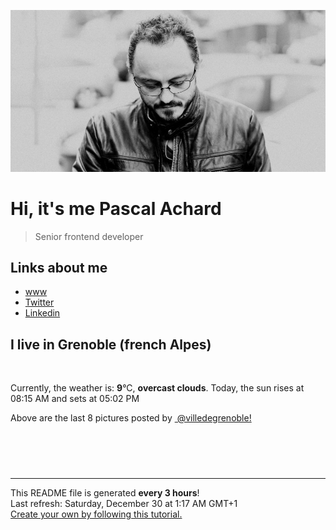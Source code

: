![Pascal Achard](./images/photo-pascal-achard.jpg)
# Hi, it's me Pascal Achard
> Senior frontend developer

## Links about me
- [www](https://www.pascal-achard.com)
- [Twitter](https://twitter.com/botmaster)
- [Linkedin](http://www.linkedin.com/in/pascal-achard)


## I live in Grenoble (french Alpes)
<img src="https://openweathermap.org/img/wn/04n@2x.png" alt="">

Currently, the weather is: **9**°C, **overcast clouds**.
Today, the sun rises at 08:15 AM and sets at 05:02 PM

Above are the last 8 pictures posted by <a href="https://www.instagram.com/villedegrenoble/" target="_blank"><img alt="" src="https://upload.wikimedia.org/wikipedia/commons/thumb/e/e7/Instagram_logo_2016.svg/1024px-Instagram_logo_2016.svg.png" width="20"/> @villedegrenoble!</a>

<p style="display: flex; flex-wrap: wrap; gap: 20px;">
        <img src="https://cdn1.picuki.com/hosted-by-instagram/q/0exhNuNYnjBGZDHIdN5WmL9I2PEvHA5RNucaS7j0nyZiNxIsbHWB58ltwdGn%7C%7CDh6Kwh9HS+LeD5j4IksU19QZFN6NEzaT7SNRDdT7ayeVe7N1jFm8J9gkb03LnYWZ3Ku8ssrXAmYdSodF%7C%7CpPHL%7C%7Clo79UvOa0LGFq8zCXW%7C%7CdEnGZK55f0Z7F9mt9wuuS4jkja45BsLTNZ5momNkgl7NvepDFZEaa+NMB166d1RbMCxMkA%7C%7C6nRlSaHEmw+Jj8uRHagtIj+kOYA2CrtXRoO+G33SYA4DnRGikachSF3t4gj1aSJEbxL3PUakIH2bSAEXG428Fk71pu1ynOdV0Gv+3V2wTnexKmAX9MV8KylBv2MTN%7C%7C4ynLsSJ7rHIN5UmscJerSVHHxcvK1H98fmY4SSq0XhQfspiX7S7734wB4AGgY2jCPCsE=.jpeg" alt="" width="200"/>
        <img src="https://cdn1.picuki.com/hosted-by-instagram/q/0exhNuNYnjBGZDHIdN5WmL9I2PEvHA5RNucaS7j0nyZiNxIsbHWB58ltwdGn%7C%7CDh6Kwh9HS+LeD5i4ogsUF5TZFB5Pk3cSraLSjpV6KibUICq2jJj8JVkkbo2LXUfZHKt8MYuOzjYMTIfQeoEH%7C%7Cb2rvUV%7C%7C%7C%7CLwazQFuDSQNOUtzCVG%7C%7CMm0X51wm8Qf8fTT0FOzv9R3GzNJzWM1eUAmscnbrSgLUbr2NsB%7C%7C9uwlCLECi4kD6ezqlWu2FHlsRGB9KDOertaQz7xFui3rSzow+DyOHqUBN2g9gwWXjjcJ%7C%7C44vp4Oxcohp1KMZmoXmamMMfU1KhjUok5e%7C%7CynSAPSam1x4Ck1%7C%7CyxJGkJtc187CpFtGPTYi85BnTXYXnBqtqbyMDFaj1RUzfN+S6SsR0rK9WTaxJkVGwrVDoLJbRikpXQgpEgAuYBZYtEaSZwKn3.jpeg" alt="" width="200"/>
        <img src="https://cdn1.picuki.com/hosted-by-instagram/q/0exhNuNYnjBGZDHIdN5WmL9I2PEvHA5RNucaS7j0nyZiNxIsbHWB58ltwdev%7C%7CDlyKw1oASyLeD5j5IkoUFtVZFRzP03eSreBRTpV56SeV4Ch0zZl8JNjl703KH0ebXat8sEqOzjYMTIfQeoEH%7C%7Cbx7a8Koru5A2MGo1zRMrBC0GAG4fy3UPI7mslm3ayEv0Pxto0%7C%7CNylL9XkgKQcuptPR+XdYEvL+M4Byp6JzSPkCj9ND1OHtpCa5BTB7Kz04KD6chYTJnLNRtA7FUSMt%7C%7CXGuF4gDEF5Gsnmw8RM1v9EPo6CTEohm+N8ZkIGRT2UFAjsm8lJhmMntxxzsbkGcxxAGy0LBwbCBRfIIqaHAJ9yuBdPm4mzzZoKMHZZVR3QnUtXaQ3TfEMGxQcdcy90aRasdgn%7C%7Cjtjmzd4%7C%7Cn1RcsVmxOhzLY.jpeg" alt="" width="200"/>
        <img src="https://cdn1.picuki.com/hosted-by-instagram/q/0exhNuNYnjBGZDHIdN5WmL9I2PEvHA5RNecaS7j0nyZiNxIsbHWB58ltwdev%7C%7CDlyKw1oASyLeD5i7YsrUF1ZZFRzP03fQLeNTjdR7aqYVYCr0zJn%7C%7CZBllbw8JXIXYXeq88MrOzjYMTIfQeoEH%7C%7Cbx7a8Koru5A2MGo1zRMrBC0GAG4fy3UPI7mslm3ayEv0Pxto0%7C%7CNylL9XkgKQcuptPR+XdbEvL+M4Byp6JzSPkCj9ND1OHtpCa5BTB7Kzc4KD6chYTJnLMMnCL5LAQb2F6uRIgDEFsJkG+L8RM1v9EPo6CTEohm+N8ZkIGRT2UFAjsm8lJhmMntxxzsbkSD82oB23LRwJTpatANqqPZJsGIUfbLwAnjQraHMKNjCktXFOjGYXf6NvyXQcdcy90aRasX8nuUtjmzd4%7C%7Cn1RcsVmxOhzLY.jpeg" alt="" width="200"/>
        <img src="https://cdn1.picuki.com/hosted-by-instagram/q/0exhNuNYnjBGZDHIdN5WmL9I2PEvHA5RNucaS7j0nyZiNxIsbHWB58ltwdev%7C%7CDlyKw1oASyLeD5j5I8rUFVRZFRzP03fQbSKRTpW7qiYVICg0jBg%7C%7CJBikrkxK30ZYnCr8ccqOzjYMTIfQeoEH%7C%7Cbx7a8Koru5A2MGo1zRMrBC0GAG4fy3UPI7mslm3ayEv0Pxto0%7C%7CNylL9XkgKQcuptPR+XdYEvL+M4Byp6JzSPkCj9ND1OHtpCa5BTB7Kz44KD6chYTJnLMRlXX4Wg1t9DOUaogDEGdHrAHq8RM1v9EPo6CTEohm+N8ZkIGRT2UFAjsm8lJhmMntxxzsbkH53nt%7C%7C2VnG%7C%7Cae4YPsVi6zpAtybQOj7gTHQfJzxTIlpdlReBPqbQlvpcOCHQcdcy90aRatrgQ%7C%7Cktjmzd4%7C%7Cn1RcsVmxOhzLY.jpeg" alt="" width="200"/>
        <img src="https://cdn1.picuki.com/hosted-by-instagram/q/0exhNuNYnjBGZDHIdN5WmL9I2PEvHA5RNucaS7j0nyZiNxIsbHWB58ltwdGn%7C%7CDh6Kwh9HS+LeD5i7IkqU1xUZFpzP0LZQLWNSTtV562RUICn0DVm9pVilLw8Ln0eZ3+s9MErOzjYMTIfQeoEH%7C%7Cb2rvUT+vvwbTYNpi2TNLxCyQlWotfpUrJy9ZRzt52U1h+189JldAJZ+jtvdBFundPZlTIeAf3+Idp1orN2S%7C%7CkKjskOuKK81SO2ECMseW16GX6Rv5+HoOAAuiDpYGhpqzPheKc4EEMWggi85xECmpYMp6SwGaxVgfgUmIjDCmMDUjFKjDFftpG2tQLsSUHv3EBQnjeel%7C%7CW+eqN29qrRI9DNUfb4+xvvXrjHTa4aV24GU6nbQVCPNKysD8V4gJ1AMcxb+k3hoQyzcrLzmhx0WWMf2mTfKbQoBcKTx5C3+3ON0GSKpAFo.jpeg" alt="" width="200"/>
        <img src="https://cdn1.picuki.com/hosted-by-instagram/q/0exhNuNYnjBGZDHIdN5WmL9I2PEvHA5RNucaS7j0nyZiNxIsbHWB58ltwdev%7C%7CDlyKw1oASyLeD5i540pVFRTZFRzPUHWTrGKRThR76idVICr0zZm8JNjlbY1LHMeZn6s9MEsOzjYMTIfQeoEH%7C%7Cbx7a8Koru5A2MGo1zRMrBC0GAG4fy3UPI7mslm3ayEv0Pxto0%7C%7CNylL9XkgKQcuptPR+XdYEvL+M4Byp6JzSPkCj9ND1OHtpCa5BTB7Kzg4KD6chYTJnLMhtSXjUQ0iqHWXTIgDYkZP0ADi8RM1v9EPo6CTEohm+N8ZkIGRT2UFAjsm8lJhmMntxxzsbkGr8mdezG+A0rGUe9hygrDyB%7C%7CmYAf3bwnDya5PqH7B8d2kZOeuFe3PEOa2xQcdcy90aRapq9gaRtjmzd4%7C%7Cn1RcsVmxOhzLY.jpeg" alt="" width="200"/>
        <img src="https://cdn1.picuki.com/hosted-by-instagram/q/0exhNuNYnjBGZDHIdN5WmL9I2PEvHA5RNucaS7j0nyZiNxIsbHWB58ltwdGn%7C%7CDh6Kwh9HS+LeD5i5YkqVFpQZFB5OUDWSraMSj1X766YU4Cn1Ddm%7C%7CJdkkb0yJXIZZnSu98UuOzjYMTIfQeoEH%7C%7Cb2rvUV+fvwaTIFuDaWNOUtzCVG%7C%7CMm0X51wm8Rm3ayEv0Pxto0%7C%7CNylL9XkgKQcuptPR+XdYEvL+M4Byp6JzSPkCj9ND1OHtpCa5BTB7Kzk4KD6chYTJnLMnrBylcBAO4mimaogDYnMMuQ2f8RM1v9EPo6CTEohm+98ZkIGRT2UFAjsm8lJhmMntxxzsbkS7+HpbwDHBwbecZPYqmbyocNWWcMLj4CXNeJ3EMZNeSCk+CaXbUVHzMvexQcdcy90aRagfggiWtjmzd4%7C%7Cn1RcsVmxOhzLY.jpeg" alt="" width="200"/>
</p>

------------
<p>This README file is generated <b>every 3 hours</b>!
    <br />Last refresh: Saturday, December 30 at 1:17 AM GMT+1
    <br /><a href="https://medium.com/@th.guibert/how-to-create-a-self-updating-readme-md-for-your-github-profile-f8b05744ca91">Create your own by following this tutorial.</a>
</p>
<p><a href="https://github.com/botmaster/botmaster/actions/workflows/main.yaml"><img alt="" src="https://github.com/botmaster/botmaster/actions/workflows/main.yaml/badge.svg" /></a></p>

